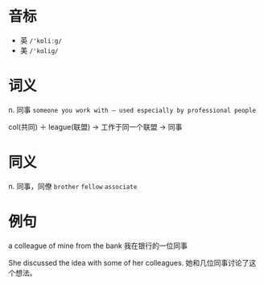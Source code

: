 # 音标

- 英 `/'kɒliːg/`
- 美 `/'kɑliɡ/`

# 词义

n. 同事
`someone you work with – used especially by professional people`



col(共同) ＋ league(联盟) → 工作于同一个联盟 → 同事

# 同义

n. 同事，同僚
`brother` `fellow` `associate`

# 例句

a colleague of mine from the bank
我在银行的一位同事

She discussed the idea with some of her colleagues.
她和几位同事讨论了这个想法。


